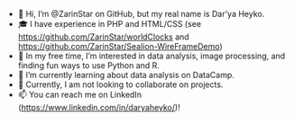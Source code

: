 - 👋 Hi, I’m @ZarinStar on GitHub, but my real name is Dar'ya Heyko.
- 🎓 I have experience in PHP and HTML/CSS (see https://github.com/ZarinStar/worldClocks and https://github.com/ZarinStar/Sealion-WireFrameDemo)
- 👀 In my free time, I’m interested in data analysis, image processing, and finding fun ways to use Python and R.
- 🌱 I’m currently learning about data analysis on DataCamp.
- 💞️ Currently, I am not looking to collaborate on projects.
- 📫 You can reach me on LinkedIn (https://www.linkedin.com/in/daryaheyko/)!

<!---
ZarinStar/ZarinStar is a ✨ special ✨ repository because its `README.md` (this file) appears on your GitHub profile.
You can click the Preview link to take a look at your changes.
--->

